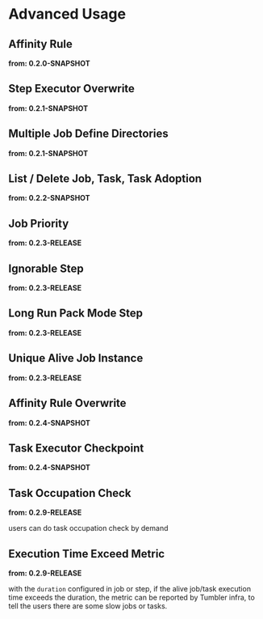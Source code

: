 # Advanced Usage

## Affinity Rule

**from: 0.2.0-SNAPSHOT**

## Step Executor Overwrite

**from: 0.2.1-SNAPSHOT**

## Multiple Job Define Directories

**from: 0.2.1-SNAPSHOT**

## List / Delete Job, Task, Task Adoption

**from: 0.2.2-SNAPSHOT**

## Job Priority

**from: 0.2.3-RELEASE**

## Ignorable Step

**from: 0.2.3-RELEASE**

## Long Run Pack Mode Step

**from: 0.2.3-RELEASE**

## Unique Alive Job Instance

**from: 0.2.3-RELEASE**

## Affinity Rule Overwrite

**from: 0.2.4-SNAPSHOT**

## Task Executor Checkpoint

**from: 0.2.4-SNAPSHOT**

## Task Occupation Check

**from: 0.2.9-RELEASE**

users can do task occupation check by demand

## Execution Time Exceed Metric

**from: 0.2.9-RELEASE**

with the `duration` configured in job or step, if the alive job/task execution time exceeds the duration, the metric can be reported by Tumbler infra, to tell the users there are some slow jobs or tasks.

